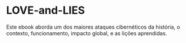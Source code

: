 # LOVE-and-LIES
Este ebook aborda um dos maiores ataques cibernéticos da história,  o contexto, funcionamento, impacto global, e as lições aprendidas.
